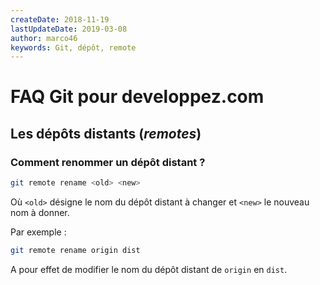 ```yaml
---
createDate: 2018-11-19
lastUpdateDate: 2019-03-08
author: marco46
keywords: Git, dépôt, remote
---
```


# FAQ Git pour developpez.com

## Les dépôts distants (*remotes*)

### Comment renommer un dépôt distant ?

```bash
git remote rename <old> <new>
```

Où `<old>` désigne le nom du dépôt distant à changer et `<new>` le nouveau nom à donner.

Par exemple :

```bash
git remote rename origin dist
```

A pour effet de modifier le nom du dépôt distant de `origin` en `dist`.
